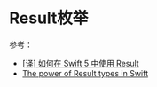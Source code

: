 # Result枚举

参考：

+ [[译] 如何在 Swift 5 中使用 Result](https://juejin.im/post/5c9586eee51d4536e85c3d60)
+ [The power of Result types in Swift](https://www.swiftbysundell.com/articles/the-power-of-result-types-in-swift/)

